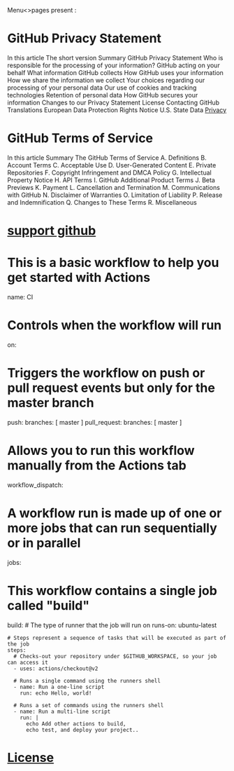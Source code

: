 Menu<>pages
present : 

# GitHub Privacy Statement
In this article
The short version
Summary
GitHub Privacy Statement
Who is responsible for the processing of your information?
GitHub acting on your behalf
What information GitHub collects
How GitHub uses your information
How we share the information we collect
Your choices regarding our processing of your personal data
Our use of cookies and tracking technologies
Retention of personal data
How GitHub secures your information
Changes to our Privacy Statement
License
Contacting GitHub
Translations
European Data Protection Rights Notice
U.S. State Data [Privacy](https://docs.github.com/en/site-policy/github-terms/github-terms-of-service)

# GitHub Terms of Service
In this article
Summary
The GitHub Terms of Service
A. Definitions
B. Account Terms
C. Acceptable Use
D. User-Generated Content
E. Private Repositories
F. Copyright Infringement and DMCA Policy
G. Intellectual Property Notice
H. API Terms
I. GitHub Additional Product Terms
J. Beta Previews
K. Payment
L. Cancellation and Termination
M. Communications with GitHub
N. Disclaimer of Warranties
O. Limitation of Liability
P. Release and Indemnification
Q. Changes to These Terms
R. Miscellaneous
# [support github](https://support.github.com/request)

# This is a basic workflow to help you get started with Actions

name: CI

# Controls when the workflow will run
on:
  # Triggers the workflow on push or pull request events but only for the master branch
  push:
    branches: [ master ]
  pull_request:
    branches: [ master ]

  # Allows you to run this workflow manually from the Actions tab
  workflow_dispatch:

# A workflow run is made up of one or more jobs that can run sequentially or in parallel
jobs:
  # This workflow contains a single job called "build"
  build:
    # The type of runner that the job will run on
    runs-on: ubuntu-latest

    # Steps represent a sequence of tasks that will be executed as part of the job
    steps:
      # Checks-out your repository under $GITHUB_WORKSPACE, so your job can access it
      - uses: actions/checkout@v2

      # Runs a single command using the runners shell
      - name: Run a one-line script
        run: echo Hello, world!

      # Runs a set of commands using the runners shell
      - name: Run a multi-line script
        run: |
          echo Add other actions to build,
          echo test, and deploy your project.. 
         
      
 # [License](https://opensource.org/licenses/MIT)
